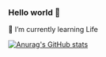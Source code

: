 ### Hello world 👋


🌱  I’m currently learning Life


<!-- 📌 [Notion]() -->


[![Anurag's GitHub stats](https://github-readme-stats.vercel.app/api?username=dongdongju96)](https://github.com/dongdongju96)

<!--
**dongdongju96/dongdongju96** is a ✨ _special_ ✨ repository because its `README.md` (this file) appears on your GitHub profile.

Here are some ideas to get you started:

- 🔭 I’m currently working on ...
- 🌱 I’m currently learning ...
- 👯 I’m looking to collaborate on ...
- 🤔 I’m looking for help with ...
- 💬 Ask me about ...
- 📫 How to reach me: ...
- 😄 Pronouns: ...
- ⚡ Fun fact: ...
-->
